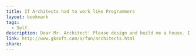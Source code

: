 ```yaml
---
title: If Architects had to work like Programmers
layout: bookmark
tags:
  - Self
description: Dear Mr. Architect! Please design and build me a house. I am not quite sure of what I need, so you should use your discretion.
link: http://www.gksoft.com/a/fun/architects.html
share:
---
```


